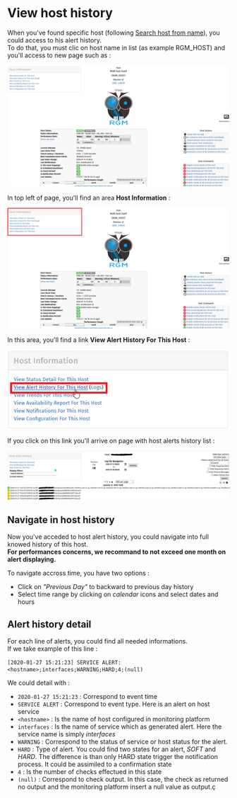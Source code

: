 # View host history

When you've found specific host (following [Search host from name](search_host_from_name.md)), you could access to his alert history.  
To do that, you must clic on host name in list (as example RGM_HOST) and you'll access to new page such as :

![host_detail](../screenshots/host_details.png)

In top left of page, you'll find an area __Host Information__ :

![host_detail_information_area](../screenshots/host_details_information_area.png)

In this area, you'll find a link __View Alert History For This Host__ :

![host_detail_alert_history](../screenshots/host_detail_alert_history.png)

If you click on this link you'll arrive on page with host alerts history list :

![host_alert_history_list](../screenshots/host_alert_history_list.png)

## Navigate in host history

Now you've acceded to host alert history, you could navigate into full knowed history of this host.  
__For performances concerns, we recommand to not exceed one month on alert displaying.__

To navigate accross time, you have two options :

- Click on _"Previous Day"_ to backward to previous day history
- Select time range by clicking on _calendar_ icons and select dates and hours

## Alert history detail

For each line of alerts, you could find all needed informations.  
If we take example of this line :

```text
[2020-01-27 15:21:23] SERVICE ALERT: <hostname>;interfaces;WARNING;HARD;4;(null)
```

We could detail with :

- `2020-01-27 15:21:23` : Correspond to event time
- `SERVICE ALERT` : Correspond to event type. Here is an alert on host service
- `<hostname>` : Is the name of host configured in monitoring platform
- `interfaces` : Is the name of service which as generated alert. Here the service name is simply _interfaces_
- `WARNING` : Correspond to the status of service or host status for the alert.
- `HARD` : Type of alert. You could find two states for an alert, _SOFT_ and _HARD_. The difference is than only HARD state trigger the notification process. It could be assimiled to a confirmation state
- `4` : Is the number of checks effectued in this state
- `(null)` : Correspond to check output. In this case, the check as returned no output and the monitoring platform insert a null value as output.ç
